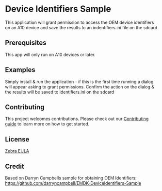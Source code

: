 # Device Identifiers Sample
This application will grant permission to access the OEM device identifiers on an A10 device and save the results to an indentifiers.ini file on the sdcard

## Prerequisites
This app will only run on A10 devices or later.

## Examples
Simply install & run the application - if this is the first time running a dialog will appear asking to grant permissions. Confirm the action on the dialog & the results will be saved to identifiers.ini on the sdcard

## Contributing
This project welcomes contributions. Please check out our [Contributing guide](CONTRIBUTING.md) to learn more on how to get started.

## License
[Zebra EULA](ZEBRA_EULA_LICENSE.md)

## Credit
Based on Darryn Campbells sample for obtaining OEM Identifiers: https://github.com/darryncampbell/EMDK-DeviceIdentifiers-Sample